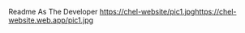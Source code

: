 Readme As The Developer [https://chel-website/pic1.jpg](https://chel-website.web.app/pic1.jpg)https://chel-website.web.app/pic1.jpg
